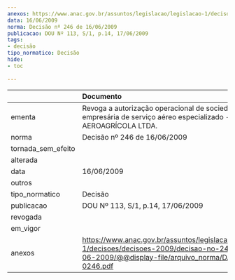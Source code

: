 ```yaml
---
anexos: https://www.anac.gov.br/assuntos/legislacao/legislacao-1/decisoes/decisoes-2009/decisao-no-246-de-16-06-2009/@@display-file/arquivo_norma/DA2009-0246.pdf
data: 16/06/2009
norma: Decisão nº 246 de 16/06/2009
publicacao: DOU Nº 113, S/1, p.14, 17/06/2009
tags:
- decisão
tipo_normatico: Decisão
hide: 
- toc 
 
---
```


|                    | Documento                                                                                                                                                 |
|:-------------------|:----------------------------------------------------------------------------------------------------------------------------------------------------------|
| ementa             | Revoga a autorização operacional de sociedade empresária de serviço aéreo especializado - COIMBRA AEROAGRÍCOLA LTDA.                                      |
| norma              | Decisão nº 246 de 16/06/2009                                                                                                                              |
| tornada_sem_efeito |                                                                                                                                                           |
| alterada           |                                                                                                                                                           |
| data               | 16/06/2009                                                                                                                                                |
| outros             |                                                                                                                                                           |
| tipo_normatico     | Decisão                                                                                                                                                   |
| publicacao         | DOU Nº 113, S/1, p.14, 17/06/2009                                                                                                                         |
| revogada           |                                                                                                                                                           |
| em_vigor           |                                                                                                                                                           |
| anexos             | https://www.anac.gov.br/assuntos/legislacao/legislacao-1/decisoes/decisoes-2009/decisao-no-246-de-16-06-2009/@@display-file/arquivo_norma/DA2009-0246.pdf |